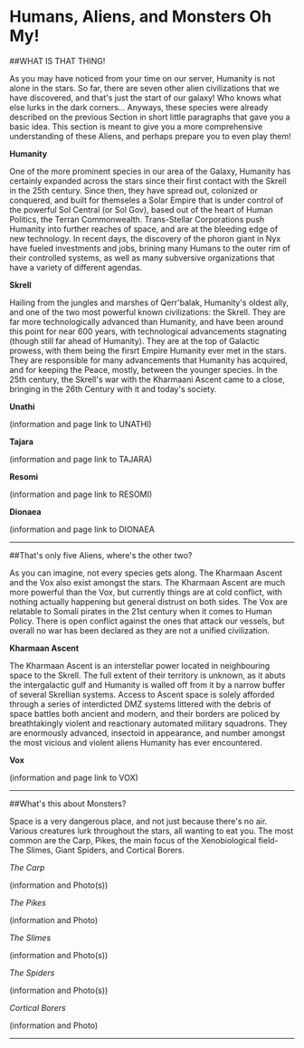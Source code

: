# Humans, Aliens, and Monsters Oh My!


##WHAT IS THAT THING!

As you may have noticed from your time on our server, Humanity is not alone in the stars. So far, there are seven other alien civilizations that we have discovered, and that's just the start of our galaxy! Who knows what else lurks in the dark corners...
Anyways, these species were already described on the previous Section in short little paragraphs that gave you a basic idea. This section is meant to give you a more comprehensive understanding of these Aliens, and perhaps prepare you to even play them!

**Humanity**

One of the more prominent species in our area of the Galaxy, Humanity has certainly expanded across the stars since their first contact with the Skrell in the 25th century. Since then, they have spread out, colonized or conquered, and built for themseles a Solar Empire that is under control of the powerful Sol Central (or Sol Gov), based out of the heart of Human Politics, the Terran Commonwealth. Trans-Stellar Corporations push Humanity into further reaches of space, and are at the bleeding edge of new technology. In recent days, the discovery of the phoron giant in Nyx have fueled investments and jobs, brining many Humans to the outer rim of their controlled systems, as well as many subversive organizations that have a variety of different agendas. 

**Skrell**

Hailing from the jungles and marshes of Qerr'balak, Humanity's oldest ally, and one of the two most powerful known civilizations: the Skrell. They are far more technologically advanced than Humanity, and have been around this point for near 600 years, with technological advancements stagnating (though still far ahead of Humanity). They are at the top of Galactic prowess, with them being the firsrt Empire Humanity ever met in the stars. They are responsible for many advancements that Humanity has acquired, and for keeping the Peace, mostly, between the younger species. In the 25th century, the Skrell's war with the Kharmaani Ascent came to a close, bringing in the 26th Century with it and today's society.

**Unathi**

(information and page link to UNATHI)

**Tajara**

(information and page link to TAJARA)

**Resomi**

(information and page link to RESOMI)

**Dionaea**

(information and page link to DIONAEA

____

##That's only five Aliens, where's the other two?

As you can imagine, not every species gets along. The Kharmaan Ascent and the Vox also exist amongst the stars. The Kharmaan Ascent are much more powerful than the Vox, but currently things are at cold conflict, with nothing actually happening but general distrust on both sides. The Vox are relatable to Somali pirates in the 21st century when it comes to Human Policy. There is open conflict against the ones that attack our vessels, but overall no war has been declared as they are not a unified civilization.

**Kharmaan Ascent**

The Kharmaan Ascent is an interstellar power located in neighbouring space to the Skrell. The full extent of their territory is unknown, as it abuts the intergalactic gulf and Humanity is walled off from it by a narrow buffer of several Skrellian systems. Access to Ascent space is solely afforded through a series of interdicted DMZ systems littered with the debris of space battles both ancient and modern, and their borders are policed by breathtakingly violent and reactionary automated military squadrons. They are enormously advanced, insectoid in appearance, and number amongst the most vicious and violent aliens Humanity has ever encountered.


**Vox**

(information and page link to VOX)

____

##What's this about Monsters?

Space is a very dangerous place, and not just because there's no air. Various creatures lurk throughout the stars, all wanting to eat you. The most common are the Carp, Pikes, the main focus of the Xenobiological field- The Slimes, Giant Spiders, and Cortical Borers.

*The Carp*

(information and Photo(s))

*The Pikes*

(information and Photo)

*The Slimes*

(information and Photo(s))

*The Spiders*

(information and Photo(s))

*Cortical Borers*

(information and Photo)

____
